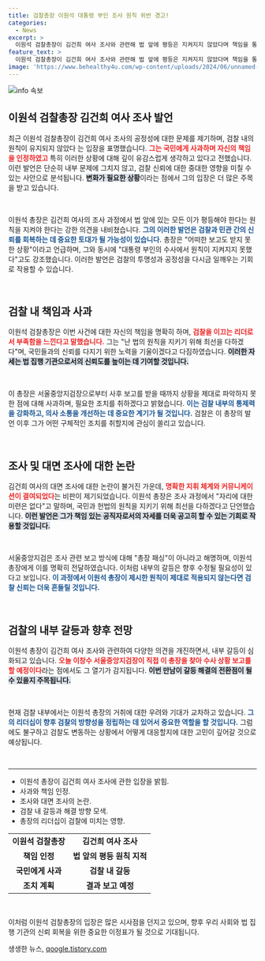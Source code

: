 ```yaml
---
title: 검찰총장 이원석 대통령 부인 조사 원칙 위반 경고!
categories:
  - News
excerpt: >
  이원석 검찰총장이 김건희 여사 조사와 관련해 법 앞에 평등은 지켜지지 않았다며 책임을 통감했습니다. 그는 국민께 사과드린다며 후속 조치도 예고, 검찰의 갈등이 심화되고 있습니다. 클릭해 그 충격적인 진실을 확인하세요!
feature_text: >
  이원석 검찰총장이 김건희 여사 조사와 관련해 법 앞에 평등은 지켜지지 않았다며 책임을 통감했습니다. 그는 국민께 사과드린다며 후속 조치도 예고, 검찰의 갈등이 심화되고 있습니다. 클릭해 그 충격적인 진실을 확인하세요!
image: 'https://www.behealthy4u.com/wp-content/uploads/2024/06/unnamed-file.png'
---
```


<p><img src="https://www.behealthy4u.com/wp-content/uploads/2024/06/unnamed-file.png" alt="info 속보" /></p>

<h2 data-ke-size="size26">이원석 검찰총장 김건희 여사 조사 발언</h2>

<p data-ke-size="size16">최근 이원석 검찰총장이 김건희 여사 조사의 공정성에 대한 문제를 제기하며, 검찰 내의 원칙이 유지되지 않았다 는 입장을 표명했습니다. <b><span style="color: #ee2323;">그는 국민에게 사과하며 자신의 책임을 인정하였고</span></b> 특히 이러한 상황에 대해 깊이 유감스럽게 생각하고 있다고 전했습니다. 이런 발언은 단순히 내부 문제에 그치지 않고, 검찰 신뢰에 대한 중대한 영향을 미칠 수 있는 사안으로 분석됩니다. <b><span style="background-color: #21538527;">변화가 필요한 상황</span></b>이라는 점에서 그의 입장은 더 많은 주목을 받고 있습니다. </p>

<p data-ke-size="size16">&nbsp;</p>

<p>이원석 총장은 김건희 여사의 조사 과정에서 법 앞에 있는 모든 이가 평등해야 한다는 원칙을 지켜야 한다는 강한 의견을 내비쳤습니다. <b><span style="color: #1a5490;">그의 이러한 발언은 검찰과 민관 간의 신뢰를 회복하는 데 중요한 토대가 될 가능성이 있습니다.</span></b> 총장은 "어떠한 보고도 받지 못한 상황"이라고 언급하며, 그와 동시에 "대통령 부인의 수사에서 원칙이 지켜지지 못했다"고도 강조했습니다. 이러한 발언은 검찰의 투명성과 공정성을 다시금 일깨우는 기회로 작용할 수 있습니다.</p>

<p data-ke-size="size16">&nbsp;</p>

<h2 data-ke-size="size26">검찰 내 책임과 사과</h2>

<p data-ke-size="size16">이원석 검찰총장은 이번 사건에 대한 자신의 책임을 명확히 하며, <b><span style="color: #ee2323;">검찰을 이끄는 리더로서 부족함을 느낀다고 말했습니다.</span></b> 그는 "난 법의 원칙을 지키기 위해 최선을 다하겠다"며, 국민들과의 신뢰를 다지기 위한 노력을 기울이겠다고 다짐하였습니다. <b><span style="background-color: #21538527;">이러한 자세는 법 집행 기관으로서의 신뢰도를 높이는 데 기여할 것입니다.</span></b> </p>

<p data-ke-size="size16">&nbsp;</p>

<p>이 총장은 서울중앙지검장으로부터 사후 보고를 받을 때까지 상황을 제대로 파악하지 못한 점에 대해 사과하며, 필요한 조치를 취하겠다고 밝혔습니다. <b><span style="color: #1a5490;">이는 검찰 내부의 통제력을 강화하고, 의사 소통을 개선하는 데 중요한 계기가 될 것입니다.</span></b> 검찰은 이 총장의 발언 이후 그가 어떤 구체적인 조치를 취할지에 관심이 쏠리고 있습니다.</p>

<p data-ke-size="size16">&nbsp;</p>

<h2 data-ke-size="size26">조사 및 대면 조사에 대한 논란</h2>

<p data-ke-size="size16">김건희 여사의 대면 조사에 대한 논란이 불거진 가운데, <b><span style="color: #ee2323;">명확한 지휘 체계와 커뮤니케이션이 결여되었다</span></b>는 비판이 제기되었습니다. 이원석 총장은 조사 과정에서 "자리에 대한 미련은 없다"고 말하며, 국민과 헌법의 원칙을 지키기 위해 최선을 다하겠다고 단언했습니다. <b><span style="background-color: #21538527;">이런 발언은 그가 책임 있는 공직자로서의 자세를 더욱 공고히 할 수 있는 기회로 작용할 것입니다.</span></b></p>

<p data-ke-size="size16">&nbsp;</p>

<p>서울중앙지검은 조사 관련 보고 방식에 대해 "총장 패싱"이 아니라고 해명하며, 이원석 총장에게 이를 명확히 전달하였습니다. 이처럼 내부의 갈등은 향후 수정될 필요성이 있다고 보입니다. <b><span style="color: #1a5490;">이 과정에서 이원석 총장이 제시한 원칙이 제대로 적용되지 않는다면 검찰 신뢰는 더욱 흔들릴 것입니다.</span></b></p>

<p data-ke-size="size16">&nbsp;</p>

<h2 data-ke-size="size26">검찰의 내부 갈등과 향후 전망</h2>

<p data-ke-size="size16">이원석 총장이 김건희 여사 조사와 관련하여 다양한 의견을 개진하면서, 내부 갈등이 심화되고 있습니다. <b><span style="color: #ee2323;">오늘 이창수 서울중앙지검장이 직접 이 총장을 찾아 수사 상황 보고를 할 예정이다</span></b>라는 점에서도 그 열기가 감지됩니다. <b><span style="background-color: #21538527;">이번 만남이 갈등 해결의 전환점이 될 수 있을지 주목됩니다.</span></b> </p>

<p data-ke-size="size16">&nbsp;</p>

<p>현재 검찰 내부에서는 이원석 총장의 거취에 대한 우려와 기대가 교차하고 있습니다. <b><span style="color: #1a5490;">그의 리더십이 향후 검찰의 방향성을 정립하는 데 있어서 중요한 역할을 할 것입니다.</span></b> 그럼에도 불구하고 검찰도 변동하는 상황에서 어떻게 대응할지에 대한 고민이 깊어갈 것으로 예상됩니다.</p>

<p data-ke-size="size16">&nbsp;</p>

<hr>

<ul>
<li>이원석 총장이 김건희 여사 조사에 관한 입장을 밝힘.</li>
<li>사과와 책임 인정.</li>
<li>조사와 대면 조사의 논란.</li>
<li>검찰 내 갈등과 해결 방향 모색.</li>
<li>총장의 리더십이 검찰에 미치는 영향.</li>
</ul> 

<table>
<tr>
<td style="text-align: center; height: 17px;"><b>이원석 검찰총장</b></td>
<td style="text-align: center; height: 17px;"><b>김건희 여사 조사</b></td>
</tr>
<tr>
<td style="text-align: center; height: 17px;"><b>책임 인정</b></td>
<td style="text-align: center; height: 17px;"><b>법 앞의 평등 원칙 지적</b></td>
</tr>
<tr>
<td style="text-align: center; height: 17px;"><b>국민에게 사과</b></td>
<td style="text-align: center; height: 17px;"><b>검찰 내 갈등</b></td>
</tr>
<tr>
<td style="text-align: center; height: 17px;"><b>조치 계획</b></td>
<td style="text-align: center; height: 17px;"><b>결과 보고 예정</b></td>
</tr>
</table> 

<p data-ke-size="size16">&nbsp;</p> 

<p data-ke-size="size16">이처럼 이원석 검찰총장의 입장은 많은 시사점을 던지고 있으며, 향후 우리 사회와 법 집행 기관의 신뢰 회복을 위한 중요한 이정표가 될 것으로 기대됩니다.</p>
생생한 뉴스, <a href="https://qoogle.tistory.com" rel="dofollow">qoogle.tistory.com</a>


